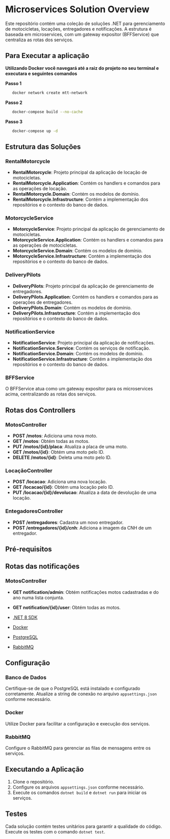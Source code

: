 # Microservices Solution Overview

Este repositório contém uma coleção de soluções .NET para gerenciamento de motocicletas, locações, entregadores e notificações. A estrutura é baseada em microservices, com um gateway expositor (BFFService) que centraliza as rotas dos serviços.

## Para Executar a aplicação
**Utilizando Docker você navegará até a raiz do projeto no seu terminal e executara e seguintes comandos**

**Passo 1**
```sh
   docker network create mtt-network
```
**Passo 2**

```sh
   docker-compose build --no-cache 
```
**Passo 3**

```sh
   docker-compose up -d  
```
## Estrutura das Soluções

### RentalMotorcycle

- **RentalMotorcycle**: Projeto principal da aplicação de locação de motocicletas.
- **RentalMotorcycle.Application**: Contém os handlers e comandos para as operações de locação.
- **RentalMotorcycle.Domain**: Contém os modelos de domínio.
- **RentalMotorcycle.Infrastructure**: Contém a implementação dos repositórios e o contexto do banco de dados.

### MotorcycleService

- **MotorcycleService**: Projeto principal da aplicação de gerenciamento de motocicletas.
- **MotorcycleService.Application**: Contém os handlers e comandos para as operações de motocicletas.
- **MotorcycleService.Domain**: Contém os modelos de domínio.
- **MotorcycleService.Infrastructure**: Contém a implementação dos repositórios e o contexto do banco de dados.

### DeliveryPilots

- **DeliveryPilots**: Projeto principal da aplicação de gerenciamento de entregadores.
- **DeliveryPilots.Application**: Contém os handlers e comandos para as operações de entregadores.
- **DeliveryPilots.Domain**: Contém os modelos de domínio.
- **DeliveryPilots.Infrastructure**: Contém a implementação dos repositórios e o contexto do banco de dados.

### NotificationService

- **NotificationService**: Projeto principal da aplicação de notificações.
- **NotificationService.Service**: Contém os serviços de notificação.
- **NotificationService.Domain**: Contém os modelos de domínio.
- **NotificationService.Infrastructure**: Contém a implementação dos repositórios e o contexto do banco de dados.

### BFFService

O BFFService atua como um gateway expositor para os microservices acima, centralizando as rotas dos serviços.

## Rotas dos Controllers

### MotosController

- **POST /motos**: Adiciona uma nova moto.
- **GET /motos**: Obtém todas as motos.
- **PUT /motos/{id}/placa**: Atualiza a placa de uma moto.
- **GET /motos/{id}**: Obtém uma moto pelo ID.
- **DELETE /motos/{id}**: Deleta uma moto pelo ID.

### LocaçãoController

- **POST /locacao**: Adiciona uma nova locação.
- **GET /locacao/{id}**: Obtém uma locação pelo ID.
- **PUT /locacao/{id}/devolucao**: Atualiza a data de devolução de uma locação.

### EntegadoresController

- **POST /entregadores**: Cadastra um novo entregador.
- **POST /entregadores/{id}/cnh**: Adiciona a imagem da CNH de um entregador.

## Pré-requisitos

## Rotas das notificações

### MotosController

- **GET notification/admin**: Obtém notificações motos cadastradas e do ano numa lista conjunta.
- **GET notification/{id}/user**: Obtém todas as motos.


- [.NET 8 SDK](https://dotnet.microsoft.com/download/dotnet/8.0)
- [Docker](https://www.docker.com/get-started)
- [PostgreSQL](https://www.postgresql.org/download/)
- [RabbitMQ](https://www.rabbitmq.com/download.html)

## Configuração

### Banco de Dados

Certifique-se de que o PostgreSQL está instalado e configurado corretamente. Atualize a string de conexão no arquivo `appsettings.json` conforme necessário.

### Docker

Utilize Docker para facilitar a configuração e execução dos serviços.

### RabbitMQ

Configure o RabbitMQ para gerenciar as filas de mensagens entre os serviços.

## Executando a Aplicação

1. Clone o repositório.
2. Configure os arquivos `appsettings.json` conforme necessário.
3. Execute os comandos `dotnet build` e `dotnet run` para iniciar os serviços.

## Testes

Cada solução contém testes unitários para garantir a qualidade do código. Execute os testes com o comando `dotnet test`.
